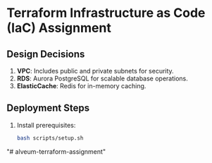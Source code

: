 # Terraform Infrastructure as Code (IaC) Assignment

## **Design Decisions**
1. **VPC**: Includes public and private subnets for security.
2. **RDS**: Aurora PostgreSQL for scalable database operations.
3. **ElasticCache**: Redis for in-memory caching.

## **Deployment Steps**
1. Install prerequisites:
   ```bash
   bash scripts/setup.sh
"# alveum-terraform-assignment" 
